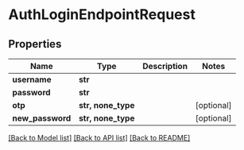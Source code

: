 # AuthLoginEndpointRequest


## Properties

Name | Type | Description | Notes
------------ | ------------- | ------------- | -------------
**username** | **str** |  | 
**password** | **str** |  | 
**otp** | **str, none_type** |  | [optional] 
**new_password** | **str, none_type** |  | [optional] 

[[Back to Model list]](../README.md#models) [[Back to API list]](../README.md#api-endpoints) [[Back to README]](../README.md)


